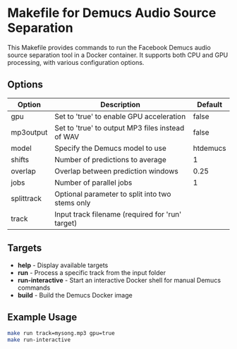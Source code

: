 # Makefile for Demucs Audio Source Separation

This Makefile provides commands to run the Facebook Demucs audio source separation tool in a Docker container.
It supports both CPU and GPU processing, with various configuration options.

## Options

| Option     | Description                                        | Default    |
|------------|----------------------------------------------------|------------|
| gpu        | Set to 'true' to enable GPU acceleration           | false      |
| mp3output  | Set to 'true' to output MP3 files instead of WAV   | false      |
| model      | Specify the Demucs model to use                    | htdemucs   |
| shifts     | Number of predictions to average                   | 1          |
| overlap    | Overlap between prediction windows                 | 0.25       |
| jobs       | Number of parallel jobs                            | 1          |
| splittrack | Optional parameter to split into two stems only    |            |
| track      | Input track filename (required for 'run' target)   |            |

## Targets

- **help** - Display available targets
- **run** - Process a specific track from the input folder
- **run-interactive** - Start an interactive Docker shell for manual Demucs commands
- **build** - Build the Demucs Docker image

## Example Usage

```bash
make run track=mysong.mp3 gpu=true
make run-interactive
```